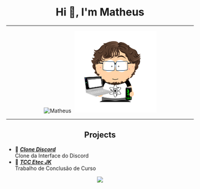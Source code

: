 <h1 align="center">
  Hi 👋, I'm Matheus
</h1>

<hr>

<div align="center">
<img src="https://github-readme-stats.vercel.app/api?username=Matheus7p&show_icons=true&theme=midnight-purple&locale=en" alt="Matheus" height="200">
  <img>
<img src="./img/MatheusSP.png" width="220" height="220">
</div>

<hr>

<h2 align="center">
  Projects
</h2>


- 📗 [***Clone Discord***](https://github.com/Matheus7p/CloneDiscord) <br/>
  Clone da Interface do Discord<br/>
- 📗 [***TCC Etec JK***](https://github.com/Matheus7p/TCCPHP) <br/>
  Trabalho de Conclusão de Curso<br/>

<div align="center" > 
       <img height="40px" src="https://skillicons.dev/icons?i=html,css,bootstrap,js,mysql,java,angular,tailwind,scss" />

   </div>
